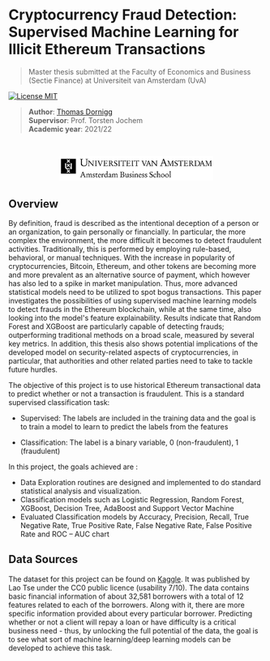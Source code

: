Cryptocurrency Fraud Detection: Supervised Machine Learning for Illicit Ethereum Transactions
======================================================

> Master thesis submitted at the Faculty of Economics and Business (Sectie Finance) at Universiteit van Amsterdam (UvA)

[![License MIT](http://img.shields.io/badge/license-MIT-brightgreen.svg)](license.md)

> **Author**: [Thomas Dornigg](https://www.linkedin.com/in/thomas-dornigg/) <br>
> **Supervisor**: Prof. Torsten Jochem <br>
> **Academic year**: 2021/22

&nbsp;&nbsp;&nbsp;&nbsp;&nbsp;&nbsp;&nbsp;&nbsp;&nbsp;&nbsp;

<p align="center">
  <img alt="Dark" src="https://github.com/ThomasD96/University_Repo/blob/master/University_of_Amsterdam/Master_thesis/Pictures/UVA-amsterdam-business-school.png" width="60%">
</p>

## Overview
By definition, fraud is described as the intentional deception of a person or an organization, to gain personally or financially. In particular, the more complex the environment, the more difficult it becomes to detect fraudulent activities. Traditionally, this is performed by employing rule-based, behavioral, or manual techniques. With the increase in popularity of cryptocurrencies, Bitcoin, Ethereum, and other tokens are becoming more and more prevalent as an alternative source of payment, which however has also led to a spike in market manipulation. Thus, more advanced statistical models need to be utilized to spot bogus transactions. This paper investigates the possibilities of using supervised machine learning models to detect frauds in the Ethereum blockchain, while at the same time, also looking into the model's feature explainability. Results indicate that Random Forest and XGBoost are particularly capable of detecting frauds; outperforming traditional methods on a broad scale, measured by several key metrics. In addition, this thesis also shows potential implications of the developed model on security-related aspects of cryptocurrencies, in particular, that authorities and other related parties need to take to tackle future hurdles.

The objective of this project is to use historical Ethereum transactional data to predict whether or not a transaction is fraudulent. This is a standard supervised classification task:

- Supervised: The labels are included in the training data and the goal is to train a model to learn to predict the labels from the features

- Classification: The label is a binary variable, 0 (non-fraudulent), 1 (fraudulent)

In this project, the goals achieved are :
- Data Exploration routines are designed and implemented to do standard statistical analysis and visualization.
- Classification models such as Logistic Regression, Random Forest, XGBoost, Decision Tree, AdaBoost and Support Vector Machine
- Evaluated Classification models by Accuracy, Precision, Recall, True Negative Rate, True Positive Rate, False Negative Rate, False Positive Rate and ROC – AUC chart

## Data Sources
The dataset for this project can be found on [Kaggle](https://www.kaggle.com/laotse/credit-risk-dataset/tasks). It was published by Lao Tse under the CC0 public licence (usability 7/10). The data contains basic financial information of about 32,581 borrowers with a total of 12 features related to each of the borrowers. Along with it, there are more specific information provided about every particular borrower. Predicting whether or not a client will repay a loan or have difficulty is a critical business need - thus,  by unlocking the full potential of the data, the goal is to see what sort of machine learning/deep learning models can be developed to achieve this task.
